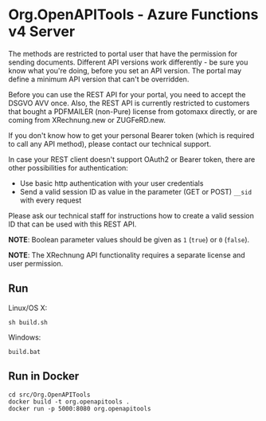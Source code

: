# Org.OpenAPITools - Azure Functions v4 Server

The methods are restricted to portal user that have the permission for sending documents. Different API versions work differently - be sure 
you know what you're doing, before you set an API version. The portal may define a minimum API version that can't be overridden.

Before you can use the REST API for your portal, you need to accept the DSGVO AVV once. Also, the REST API is currently restricted to customers 
that bought a PDFMAILER (non-Pure) license from gotomaxx directly, or are coming from XRechnung.new or ZUGFeRD.new.

If you don't know how to get your personal Bearer token (which is required to call any API method), please contact our technical support.

In case your REST client doesn't support OAuth2 or Bearer token, there are other possibilities for authentication:

- Use basic http authentication with your user credentials
- Send a valid session ID as value in the parameter (GET or POST) `__sid` with every request

Please ask our technical staff for instructions how to create a valid session ID that can be used with this REST API.

__NOTE__: Boolean parameter values should be given as `1` (`true`) or `0` (`false`).

__NOTE__: The XRechnung API functionality requires a separate license and user permission.

## Run

Linux/OS X:

```
sh build.sh
```

Windows:

```
build.bat
```
## Run in Docker

```
cd src/Org.OpenAPITools
docker build -t org.openapitools .
docker run -p 5000:8080 org.openapitools
```
